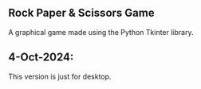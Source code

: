 ## Rock Paper & Scissors Game ##

A graphical game made using the Python Tkinter library.

## 4-Oct-2024: ##
This version is just for desktop.
